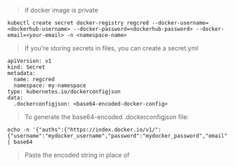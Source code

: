 > if docker image is private


```kubectl create secret docker-registry regcred --docker-username=<dockerhub-username> --docker-password=<dockerhub-password> --docker-email=<your-email> -n <namespace-name>```

> If you're storing secrets in files, you can create a secret.yml


```
apiVersion: v1
kind: Secret
metadata:
  name: regcred
  namespace: my-namespace
type: kubernetes.io/dockerconfigjson
data:
  .dockerconfigjson: <base64-encoded-docker-config>

```

> To generate the base64-encoded .dockerconfigjson file:

```
echo -n '{"auths":{"https://index.docker.io/v1/":{"username":"mydocker_username","password":"mydocker_password","email":"mydockeremail@gmail.com"}}}' | base64
```

> Paste the encoded string in place of <base64-encoded-docker-config>
